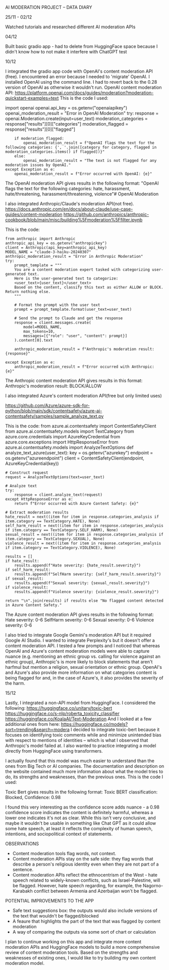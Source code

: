 AI MODERATION PROJECT – DATA DIARY

25/11 - 02/12

Watched tutorials and researched different AI moderation APIs

04/12

Built basic gradio app - had to delete from HuggingFace space because I didn't know how to not make it interfere with ChatGPT test

10/12

I integrated the gradio app code with OpenAI's content moderation API (free). I encountered an error because I needed to 'migrate' OpenAI.
I installed OpenAI using the command line. I had to revert back to the 0.28 version of OpenAI as otherwise it wouldn't run.
OpenAI content moderation API: https://platform.openai.com/docs/guides/moderation?moderation-quickstart-examples=text
This is the code I used:

   import openai
   openai.api_key = os.getenv("openaiapikey")
   openai_moderation_result = "Error in OpenAI Moderation"
    try:
        response = openai.Moderation.create(input=user_text)
        moderation_categories = response["results"][0]["categories"]
        moderation_flagged = response["results"][0]["flagged"]

        if moderation_flagged:
            openai_moderation_result = f"OpenAI flags the text for the following categories: {', '.join([category for category, flagged in moderation_categories.items() if flagged])}"
        else:
            openai_moderation_result = "The text is not flagged for any moderation issues by OpenAI."
    except Exception as e:
        openai_moderation_result = f"Error occurred with OpenAI: {e}"
The OpenAI moderation API gives results in the following format:
"OpenAI flags the text for the following categories: hate, harassment, hate/threatening, harassment/threatening, violence"# OpenAI Moderation


I also integrated Anthropic/Claude's moderation API(not free). 
https://docs.anthropic.com/en/docs/about-claude/use-case-guides/content-moderation
https://github.com/anthropics/anthropic-cookbook/blob/main/misc/building%5Fmoderation%5Ffilter.ipynb

This is the code:

    from anthropic import Anthropic
    anthropic_api_key = os.getenv("anthropickey")
    client = Anthropic(api_key=anthropic_api_key)
    MODEL_NAME = "claude-3-haiku-20240307"
    anthropic_moderation_result = "Error in Anthropic Moderation"
    try:
        prompt_template = """
        You are a content moderation expert tasked with categorizing user-generated text.
        Here is the user-generated text to categorize:
        <user_text>{user_text}</user_text>
        Based on the content, classify this text as either ALLOW or BLOCK. Return nothing else.
        """

        # Format the prompt with the user text
        prompt = prompt_template.format(user_text=user_text)

        # Send the prompt to Claude and get the response
        response = client.messages.create(
            model=MODEL_NAME,
            max_tokens=10,
            messages=[{"role": "user", "content": prompt}]
        ).content[0].text

        anthropic_moderation_result = f"Anthropic's moderation result: {response}"

    except Exception as e:
        anthropic_moderation_result = f"Error occurred with Anthropic: {e}"

The Anthropic content moderation API gives results in this format: Anthropic's moderation result: BLOCK/ALLOW

I also integrated Azure's content moderation API(free but only limited uses)

https://github.com/Azure/azure-sdk-for-python/blob/main/sdk/contentsafety/azure-ai-contentsafety/samples/sample_analyze_text.py

This is the code:
    from azure.ai.contentsafety import ContentSafetyClient
    from azure.ai.contentsafety.models import TextCategory
    from azure.core.credentials import AzureKeyCredential
    from azure.core.exceptions import HttpResponseError
    from azure.ai.contentsafety.models import AnalyzeTextOptions
    def analyze_text_azure(user_text):
    key = os.getenv("azurekey")
    endpoint = os.getenv("azureendpoint")
    client = ContentSafetyClient(endpoint, AzureKeyCredential(key))

    # Construct request
    request = AnalyzeTextOptions(text=user_text)

    # Analyze text
    try:
        response = client.analyze_text(request)
    except HttpResponseError as e:
        return f"Error occurred with Azure Content Safety: {e}"

    # Extract moderation results
    hate_result = next((item for item in response.categories_analysis if item.category == TextCategory.HATE), None)
    self_harm_result = next((item for item in response.categories_analysis if item.category == TextCategory.SELF_HARM), None)
    sexual_result = next((item for item in response.categories_analysis if item.category == TextCategory.SEXUAL), None)
    violence_result = next((item for item in response.categories_analysis if item.category == TextCategory.VIOLENCE), None)

    results = []
    if hate_result:
        results.append(f"Hate severity: {hate_result.severity}")
    if self_harm_result:
        results.append(f"SelfHarm severity: {self_harm_result.severity}")
    if sexual_result:
        results.append(f"Sexual severity: {sexual_result.severity}")
    if violence_result:
        results.append(f"Violence severity: {violence_result.severity}")

    return "\n".join(results) if results else "No flagged content detected in Azure Content Safety."

The Azure content moderation API gives results in the following format:
Hate severity: 0-6
SelfHarm severity: 0-6
Sexual severity: 0-6
Violence severity: 0-6

I also tried to integrate Google Gemini's moderation API but it required Google AI Studio. I wanted to integrate Perplexity's but it doesn't offer a content moderation API.
I tested a few prompts and I noticed that whereas OpenAI and Azure's content moderation models were able to capture nuance (e.g. mentioning an ethnic group vs. calling for violence against an ethnic group), Anthropic's is more likely to block statements that aren't harfmul but mention a religion, sexual orientation or ethnic group. OpenAI's and Azure's also provide more information on what categories content is being flagged for and, in the case of Azure's, it also provides the severity of the harm.

15/12

Lastly, I integrated a non-API model from HuggingFace. I considered the following:
https://huggingface.co/unitary/toxic-bert
https://huggingface.co/s-nlp/roberta_toxicity_classifier
https://huggingface.co/KoalaAI/Text-Moderation
And I looked at a few additional ones from here: https://huggingface.co/models?sort=trending&search=modera
I decided to integrate toxic-bert because it focuses on identifying toxic comments while and minimize unintended bias with respect to mentions of identities – which is what I observed that Anthropic's model failed at.
I also wanted to practice integrating a model directly from HuggingFace using transformers.

I actually found that this model was much easier to understand than the ones from Big Tech or AI companies. The documentation and description on the website
contained much more information about what the model tries to do, its strengths and weaknesses, than the previous ones.
This is the code I used: 

Toxic Bert gives results in the following format:
Toxic BERT classification: Blocked, Confidence: 0.98

I found this very interesting as the confidence score adds nuance - a 0.98 confidence score indicates the content is definitely harmful, whereas a lower one indicates it's not as clear.
While this isn't very conclusive, and maybe it wouldn't be usable in something like Chat GPT as it could allow some hate speech,
at least it reflects the complexity of human speech, intentions, and sociopolitical context of statements.

OBSERVATIONS
- Content moderation tools flag words, not context.
- Content moderation APIs stay on the safe side: they flag words that describe a person's religious identity even when they are not part of a sentence. 
- Content moderation APIs reflect the ethnocentrism of the West - hate speech related to widely-known conflicts, such as Israel-Palestine, will be flagged. However, hate speech regarding, for example, the Nagorno-Karabakh conflict between Armenia and Azerbaijan won't be flagged.


POTENTIAL IMPROVEMENTS TO THE APP
- Safe text suggestions box: the outputs would also include versions of the text that wouldn't be flagged/blocked
- A feaure that highlights the part of the text that was flagged by content moderation
- A way of comparing the outputs via some sort of chart or calculation

I plan to continue working on this app and integrate more content moderation APIs and HuggingFace models to build a more comprehensive review of content moderation tools.
Based on the strengths and weaknesses of existing ones, I would like to try building my own content moderation model.